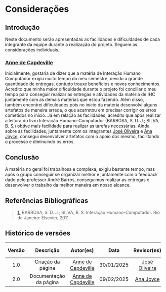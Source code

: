 <!-- As facilidades e dificuldades encontradas na realização do projeto por cada integrante da equipe-->

# Considerações

## Introdução

Neste documento serão apresentadas as facilidades e dificuldades de cada integrante da equipe durante a realização do projeto. Seguem as considerações individuais.

### [Anne de Capdeville](https://github.com/nanecapde)

Inicialmente, gostaria de dizer que a matéria de Interação Humano Computador exigiu muito tempo do meu semestre, devido a grande quantidade de entregas, contudo trouxe benefícios e novos conhecimentos. Acredito que minha maior dificuldade durante o projeto foi conciliar o meu tempo para conseguir realizar as entregas e atividades da matéria de IHC juntamente com as demais matérias que estou fazendo. Além disso, também encontrei dificuldades pois no início da matéria desenvolvi alguns artefatos de maneira errada, o que acarretou em precisar corrigir os erros cometidos no início. Já em relação as facilidades, acredito que após realizar a leitura do livro Interação Humano-Computador (BARBOSA, S. D. J.; SILVA, B. S.) obtive mais facilidade para realizar as tarefas necessárias. Ainda sobre as facilidades, juntamente com os integrantes [José Oliveira](https://github.com/jose1277) e [Ana Joyce](https://github.com/anajoyceamorim), consegui desenvolver artefatos com o apoio dos mesmo, facilitando o processo e diminuindo os erros.

## Conclusão

A matéria no geral foi trabalhosa e complexa, exigiu bastante tempo, mas após o grupo conseguir se organizar melhor e juntamente com o feedback dado pelo professor André Barros, conseguimos realizar as entregas e desenvolver o trabalho da melhor maneira em nosso alcance.

## Referências Bibliográficas

> <a id="REF1" href="#anchor_1">1.</a> BARBOSA, S. D. J.; SILVA, B. S. Interação Humano-Computador. Rio de Janeiro: Elsevier, 2011.

## Histórico de versões

| Versão |       Descrição        |                     Autor(es)                      |    Data    |                 Revisor(es)                  | Data de revisão |
| :----: | :--------------------: | :------------------------------------------------: | :--------: | :------------------------------------------: | :-------------: |
|  1.0   |   Criação da página    | [Anne de Capdeville](https://github.com/nanecapde) | 30/01/2025 | [José Oliveira](https://github.com/jose1277) |   30/01/2025    |
|  2.0   | Documentação da página | [Anne de Capdeville](https://github.com/nanecapde) | 09/02/2025 |    [Ana Joyce](https://github.com/anajoyceamorim)   |  10/02/2025    |
